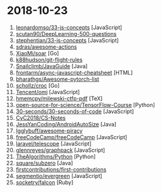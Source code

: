 # 2018-10-23

1. [leonardomso/33-js-concepts](https://github.com/leonardomso/33-js-concepts "📜 33 concepts every JavaScript developer should know.") [JavaScript]
2. [scutan90/DeepLearning-500-questions](https://github.com/scutan90/DeepLearning-500-questions "深度学习500问，以问答形式对常用的概率知识、线性代数、机器学习、深度学习、计算机视觉等热点问题进行阐述，以帮助自己及有需要的读者。 全书分为15个章节，近20万字。由于水平有限，书中不妥之处恳请广大读者批评指正。 未完待续............ 如有意合作，联系scutjy2015@163.com 版权所有，违权必究 Tan 2018.06") 
3. [stephentian/33-js-concepts](https://github.com/stephentian/33-js-concepts "📜 每个 JavaScript 工程师都应懂的33个概念 @leonardomso") [JavaScript]
4. [sdras/awesome-actions](https://github.com/sdras/awesome-actions "A curated list of awesome actions to use on GitHub") 
5. [XiaoMi/soar](https://github.com/XiaoMi/soar "SQL Optimizer And Rewriter") [Go]
6. [k88hudson/git-flight-rules](https://github.com/k88hudson/git-flight-rules "Flight rules for git") 
7. [Snailclimb/JavaGuide](https://github.com/Snailclimb/JavaGuide "【Java学习+面试指南】 一份涵盖大部分Java程序员所需要掌握的核心知识。") [Java]
8. [frontarm/async-javascript-cheatsheet](https://github.com/frontarm/async-javascript-cheatsheet "Cheatsheet for promises and async/await") [HTML]
9. [bharathgs/Awesome-pytorch-list](https://github.com/bharathgs/Awesome-pytorch-list "A comprehensive list of pytorch related content on github,such as different models,implementations,helper libraries,tutorials etc.") 
10. [schollz/croc](https://github.com/schollz/croc "Easily and securely send things from one computer to another 🐊 📦") [Go]
11. [Tencent/omi](https://github.com/Tencent/omi "Next generation web framework in 4kb JavaScript (Web Components + JSX + Proxy + Store + Path Updating)") [JavaScript]
12. [hmemcpy/milewski-ctfp-pdf](https://github.com/hmemcpy/milewski-ctfp-pdf "Bartosz Milewski's 'Category Theory for Programmers' unofficial PDF and LaTeX source") [TeX]
13. [open-source-for-science/TensorFlow-Course](https://github.com/open-source-for-science/TensorFlow-Course "Simple and ready-to-use tutorials for TensorFlow") [Python]
14. [30-seconds/30-seconds-of-code](https://github.com/30-seconds/30-seconds-of-code "Curated collection of useful JavaScript snippets that you can understand in 30 seconds or less.") [JavaScript]
15. [CyC2018/CS-Notes](https://github.com/CyC2018/CS-Notes "📚 Computer Science Learning Notes") 
16. [JessYanCoding/AndroidAutoSize](https://github.com/JessYanCoding/AndroidAutoSize "🔥 A low-cost Android screen adaptation solution (今日头条屏幕适配方案终极版，一个极低成本的 Android 屏幕适配方案).") [Java]
17. [Igglybuff/awesome-piracy](https://github.com/Igglybuff/awesome-piracy "A curated list of awesome warez and piracy links") 
18. [freeCodeCamp/freeCodeCamp](https://github.com/freeCodeCamp/freeCodeCamp "The https://freeCodeCamp.org open source codebase and curriculum. Learn to code for free together with millions of people.") [JavaScript]
19. [laravel/telescope](https://github.com/laravel/telescope "") [JavaScript]
20. [glennreyes/graphpack](https://github.com/glennreyes/graphpack "☄️ A minimalistic zero-config GraphQL server.") [JavaScript]
21. [TheAlgorithms/Python](https://github.com/TheAlgorithms/Python "All Algorithms implemented in Python") [Python]
22. [square/subzero](https://github.com/square/subzero "Square's Bitcoin Cold Storage solution.") [Java]
23. [firstcontributions/first-contributions](https://github.com/firstcontributions/first-contributions "🚀✨ Help beginners to contribute to open source projects") 
24. [segmentio/evergreen](https://github.com/segmentio/evergreen "🌲 Evergreen React UI Framework by Segment") [JavaScript]
25. [socketry/falcon](https://github.com/socketry/falcon "A modern high-performance web server for Ruby, supporting HTTP/2 and HTTPS out of the box.") [Ruby]
